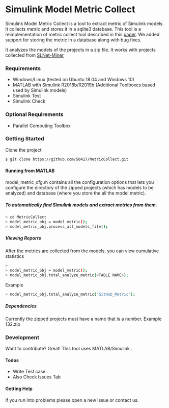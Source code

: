 # Simulink Model Metric Collect
Simulink Model Metric Collect is a tool to extract metric of Simulink models. It collects metric and stores it in a sqlite3 database.
This tool is a reimplementation of metric collect tool described in this [paper]. We added support for storing the metric in a database along with bug fixes.

 
It analyzes the models of the projects in a zip file. It works with projects collected from [SLNet-Miner]

### Requirements

* Windows/Linux (tested on Ubuntu 18.04 and Windows 10)
* MATLAB with Simulink R2018b/R2019b (Additional Toolboxes based used by Simulink models)
* Simulink Test
* Simulink Check 

### Optional Requirements 

* Parallel Computing Toolbox

### Getting Started

Clone the project
```sh
$ git clone https://github.com/50417/MetricCollect.git
```

#### Running from MATLAB
model_metric_cfg.m contains all the configuration options that lets you configure the directory of the zipped projects (which has models to be analyzed) and database (where you store the all the model metric).  
##### To automatically find Simulink models and extract metrics from them. 
```sh
> cd MetricCollect
> model_metric_obj = model_metric();
> model_metric_obj.process_all_models_file();
```

##### Viewing Reports
After the metrics are collected from the models, you can view cumulative statistics
```sh
> 
> model_metric_obj = model_metric();
> model_metric_obj.total_analyze_metric(<TABLE NAME>);
```
Example 
```sh
> model_metric_obj.total_analyze_metric('GitHub_Metric');
```

##### Dependencies
Currently the zipped projects must have a name that is a number. Example 132.zip

### Development

Want to contribute? Great!
This tool uses MATLAB/Simulink .

#### Todos

 - Write Test case
 - Also Check Issues Tab 
 
 #### Getting Help
 If you run into problems please open a new issue or contact us.



[//]: # (These are reference links used in the body of this note and get stripped out when the markdown processor does its job. There is no need to format nicely because it shouldn't be seen. Thanks SO - http://stackoverflow.com/questions/4823468/store-comments-in-markdown-syntax)
[paper]:http://ranger.uta.edu/~csallner/papers/Chowdhury18Curated.pdf
[SLNet-Miner]: https://github.com/50417/SLNet-Miner
[here]: <https://help.github.com/en/github/authenticating-to-github/creating-a-personal-access-token-for-the-command-line#creating-a-token>
